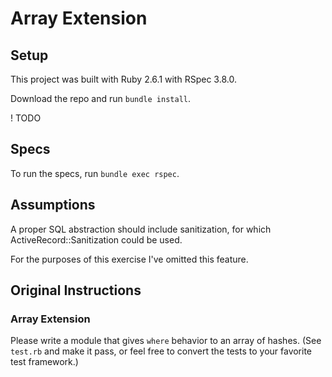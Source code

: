 # Array Extension

## Setup

This project was built with Ruby 2.6.1 with RSpec 3.8.0.

Download the repo and run `bundle install`.

! TODO

## Specs

To run the specs, run `bundle exec rspec`.

## Assumptions

A proper SQL abstraction should include sanitization, for which ActiveRecord::Sanitization could be used.

For the purposes of this exercise I've omitted this feature.

## Original Instructions

### Array Extension

Please write a module that gives `where` behavior to an array of hashes. (See
`test.rb` and make it pass, or feel free to convert the tests to your favorite
test framework.)
